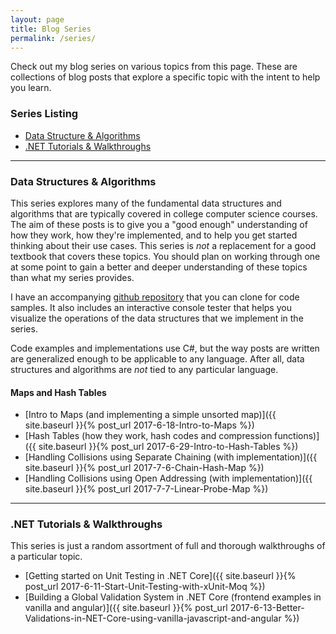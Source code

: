 ```yaml
---
layout: page
title: Blog Series
permalink: /series/
---
```


Check out my blog series on various topics from this page. These are collections of blog posts that explore a specific topic with the intent to help you learn.

### Series Listing
- [Data Structure & Algorithms](#data-structs)
- [.NET Tutorials & Walkthroughs](#net-tutorials)

---

### Data Structures & Algorithms<a name="data-structs"></a>
This series explores many of the fundamental data structures and algorithms that are typically covered in college computer science courses. The aim of these posts is to give you a "good enough" understanding of how they work, how they're implemented, and to help you get started thinking about their use cases. This series is *not* a replacement for a good textbook that covers these topics. You should plan on working through one at some point to gain a better and deeper understanding of these topics than what my series provides.

I have an accompanying [github repository](https://github.com/rushfive/DataStructuresAlgorithms) that you can clone for code samples. It also includes an interactive console tester that helps you visualize the operations of the data structures that we implement in the series.

Code examples and implementations use C#, but the way posts are written are generalized enough to be applicable to any language. After all, data structures and algorithms are *not* tied to any particular language.

#### Maps and Hash Tables
- [Intro to Maps (and implementing a simple unsorted map)]({{ site.baseurl }}{% post_url 2017-6-18-Intro-to-Maps %})
- [Hash Tables (how they work, hash codes and compression functions)]({{ site.baseurl }}{% post_url 2017-6-29-Intro-to-Hash-Tables %})
- [Handling Collisions using Separate Chaining (with implementation)]({{ site.baseurl }}{% post_url 2017-7-6-Chain-Hash-Map %})
- [Handling Collisions using Open Addressing (with implementation)]({{ site.baseurl }}{% post_url 2017-7-7-Linear-Probe-Map %})

---

### .NET Tutorials & Walkthroughs<a name="net-tutorials"></a>
This series is just a random assortment of full and thorough walkthroughs of a particular topic.

- [Getting started on Unit Testing in .NET Core]({{ site.baseurl }}{% post_url 2017-6-11-Start-Unit-Testing-with-xUnit-Moq %})
- [Building a Global Validation System in .NET Core (frontend examples in vanilla and angular)]({{ site.baseurl }}{% post_url 2017-6-13-Better-Validations-in-NET-Core-using-vanilla-javascript-and-angular %})